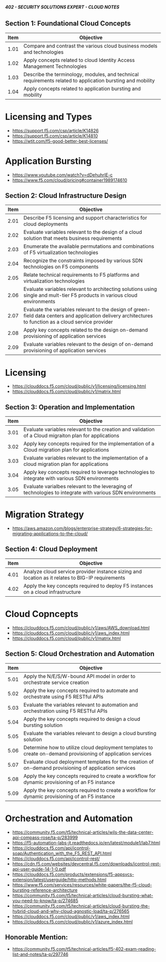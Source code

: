 ###### **402 - SECURITY SOLUTIONS EXPERT - CLOUD NOTES**

## Section 1: Foundational Cloud Concepts

Item | Objective
---- | ---------
1.01 | Compare and contrast the various cloud business models and technologies
1.02 | Apply concepts related to cloud Identity Access Management Technologies
1.03 | Describe the terminology, modules, and technical requirements related to application bursting and mobility
1.04 | Apply concepts related to application bursting and mobility

# Licensing and Types
* https://support.f5.com/csp/article/K14826
* https://support.f5.com/csp/article/K14810
* https://wtit.com/f5-good-better-best-licenses/

# Application Bursting
* https://www.youtube.com/watch?v=dDehuhrIE-c
* https://www.f5.com/cloud/pricing#container1989174610

## Section 2: Cloud Infrastructure Design

Item | Objective
---- | ---------
2.01 | Describe F5 licensing and support characteristics for cloud deployments
2.02 | Evaluate variables relevant to the design of a cloud solution that meets business requirements
2.03 | Enumerate the available permutations and combinations of F5 virtualization technologies
2.04 | Recognize the constraints imposed by various SDN technologies on F5 components 
2.05 | Relate technical requirements to F5 platforms and virtualization technologies
2.06 | Evaluate variables relevant to architecting solutions using single and mult-tier F5 products in various cloud environments
2.07 | Evaluate the variables relevant to the design of green-field data centers and application delivery architectures to function as a cloud service provider
2.08 | Apply key concepts related to the design on-demand provisioning of application services
2.09 | Evaluate variables relevant to the design of on-demand provisioning of application services

# Licensing
* https://clouddocs.f5.com/cloud/public/v1/licensing/licensing.html
* https://clouddocs.f5.com/cloud/public/v1/matrix.html

## Section 3: Operation and Implementation

Item | Objective
---- | ---------
3.01 | Evaluate variables relevant to the creation and validation of a Cloud migraiton plan for applications
3.02 | Apply key concepts required for the implementation of a Cloud migration plan for applications
3.03 | Evaluate variables relevant to the implementation of a cloud migration plan for applications
3.04 | Apply key concepts required to leverage technologies to integrate with various SDN environments
3.05 | Evaluate varialbes relevant to the leveraging of technologies to integrate with various SDN environments

# Migration Strategy
* https://aws.amazon.com/blogs/enterprise-strategy/6-strategies-for-migrating-applications-to-the-cloud/

## Section 4: Cloud Deployment

Item | Objective
---- | ---------
4.01 | Analyze cloud service provider instance sizing and location as it relates to BIG-IP requirements
4.02 | Apply the key concepts required to deploy F5 instances on a cloud infrastructure

# Cloud Copncepts
* https://clouddocs.f5.com/cloud/public/v1/aws/AWS_download.html
* https://clouddocs.f5.com/cloud/public/v1/aws_index.html
* https://clouddocs.f5.com/cloud/public/v1/matrix.html

## Section 5: Cloud Orchestration and Automation

Item | Objective
---- | ---------
5.01 | Apply the N/E/S/W-bound API model in order to orchestrate service creation
5.02 | Apply the key concepts required to automate and orchestrate using F5 RESTful APIs
5.03 | Evaluate the variables relevant to automation and orchestration using F5 RESTful APIs
5.04 | Apply the key concepts required to design a cloud bursting solution
5.05 | Evaluate the variables relevant to design a cloud bursting solution
5.06 | Determine how to utilize cloud deployment templates to create on-demand provisioning of application services
5.07 | Evaluate cloud deployment templates for the creation of on-demand provisioning of application services
5.08 | Apply the key concepts required to create a workflow for dynamic provisioning of an F5 instance
5.09 | Apply the key concepts required to create a workflow for dynamic provisioning of an F5 instance

# Orchestration and Automation
* https://community.f5.com/t5/technical-articles/wils-the-data-center-api-compass-rose/ta-p/283999
* https://f5-automation-labs-jt.readthedocs.io/en/latest/module1/lab7.html
* https://clouddocs.f5.com/api/icontrol-soap/Authentication_with_the_F5_REST_API.html
* https://clouddocs.f5.com/api/icontrol-rest/
* https://cdn.f5.com/websites/devcentral.f5.com/downloads/icontrol-rest-api-user-guide-14-1-0.pdf
* https://clouddocs.f5.com/products/extensions/f5-appsvcs-extension/latest/userguide/http-methods.html
* https://www.f5.com/services/resources/white-papers/the-f5-cloud-bursting-reference-architecture
* https://community.f5.com/t5/technical-articles/cloud-bursting-what-you-need-to-know/ta-p/274685
* https://community.f5.com/t5/technical-articles/cloud-bursting-the-hybrid-cloud-and-why-cloud-agnostic-load/ta-p/276565
* https://clouddocs.f5.com/cloud/public/v1/aws_index.html
* https://clouddocs.f5.com/cloud/public/v1/azure_index.html

## Honorable Mention:
* https://community.f5.com/t5/technical-articles/f5-402-exam-reading-list-and-notes/ta-p/297746
